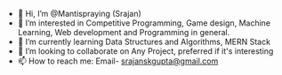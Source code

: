 - 👋 Hi, I’m @Mantispraying (Srajan)
- 👀 I’m interested in Competitive Programming, Game design, Machine Learning, Web development and Programming in general.
- 🌱 I’m currently learning Data Structures and Algorithms, MERN Stack
- 💞️ I’m looking to collaborate on Any Project, preferred if it's interesting
- 📫 How to reach me: Email- srajanskgupta@gmail.com

<!---
Mantispraying/Mantispraying is a ✨ special ✨ repository because its `README.md` (this file) appears on your GitHub profile.
You can click the Preview link to take a look at your changes.
--->
